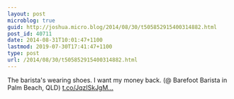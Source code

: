 ```yaml
---
layout: post
microblog: true
guid: http://joshua.micro.blog/2014/08/30/t505852915400314882.html
post_id: 40711
date: 2014-08-31T10:01:47+1100
lastmod: 2019-07-30T17:41:47+1100
type: post
url: /2014/08/30/t505852915400314882.html
---
```

The barista's wearing shoes. I want my money back. (@ Barefoot Barista in Palm Beach, QLD) [t.co/JqzISkJgM...](https://t.co/JqzISkJgMu)
